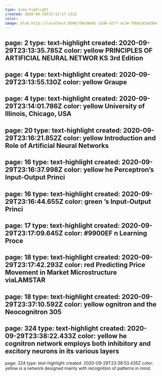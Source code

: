 ```yaml
---
type: area-highlight
created: 2020-09-29T23:13:17.132Z
color: 
image: blob:http://localhost:8500/f8e38e91-32d6-4277-ac34-f0b9c81bd38e
---
```

page: 2
type: text-highlight
created: 2020-09-29T23:13:35.785Z
color: yellow
PRINCIPLES OF  
ARTIFICIAL NEURAL 
NETWOR KS
3rd Edition
---
page: 4
type: text-highlight
created: 2020-09-29T23:13:55.130Z
color: yellow
Graupe
---
page: 4
type: text-highlight
created: 2020-09-29T23:14:01.786Z
color: yellow
University of Illinois, Chicago, USA
---
page: 20
type: text-highlight
created: 2020-09-29T23:16:21.852Z
color: yellow
Introduction and Role of
Artificial Neural Networks
---
page: 16
type: text-highlight
created: 2020-09-29T23:16:37.998Z
color: yellow
he Perceptron’s Input-Output Princi
---
page: 16
type: text-highlight
created: 2020-09-29T23:16:44.655Z
color: green
’s Input-Output Princi
---
page: 17
type: text-highlight
created: 2020-09-29T23:17:09.645Z
color: #9900EF
n Learning Proce
---
page: 18
type: text-highlight
created: 2020-09-29T23:17:42.293Z
color: red
Predicting Price Movement in Market Microstructure
viaLAMSTAR
---
page: 18
type: text-highlight
created: 2020-09-29T23:37:10.592Z
color: yellow
ognitron and the Neocognitron 305
---
page: 324
type: text-highlight
created: 2020-09-29T23:38:22.433Z
color: yellow
he cognitron network employs both inhibitory and
excitory neurons in its various layers
---
page: 324
type: text-highlight
created: 2020-09-29T23:38:53.435Z
color: yellow
is a network designed mainly with recognition
of patterns in mind.
